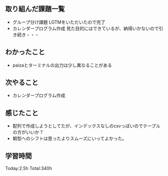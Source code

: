 ## 取り組んだ課題一覧
- グループ分け課題 LGTMをいただいたので完了
- カレンダープログラム作成 見た目的にはできているが、納得いかないので引き続き・・・
  
## わかったこと
- paizaとターミナルの出力は少し異なることがある
  
## 次やること
- カレンダープログラム作成

## 感じたこと
- 配列で作成しようとしてたが、インデックスなしのcsvっぽいのでテーブルの方がいいか？
- 朝型へのシフトは思ったよりスムーズにいってよかった。

## 学習時間
Today:2.5h
Total:340h

